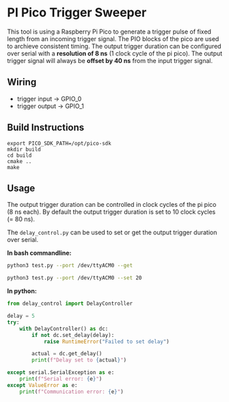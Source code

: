 # PI Pico Trigger Sweeper
This tool is using a Raspberry Pi Pico to generate a trigger pulse of fixed length from an incoming trigger signal.
The PIO blocks of the pico are used to archieve consistent timing. The output trigger duration can be configured over serial with a **resolution of 8 ns** (1 clock cycle of the pi pico). The output trigger signal will always be **offset by 40 ns** from the input trigger signal.

## Wiring
- trigger input -> GPIO_0
- trigger output -> GPIO_1

## Build Instructions
```
export PICO_SDK_PATH=/opt/pico-sdk
mkdir build
cd build
cmake ..
make
```


## Usage
The output trigger duration can be controlled in clock cycles of the pi pico (8 ns each).
By default the output trigger duration is set to 10 clock cycles (= 80 ns).

The `delay_control.py` can be used to set or get the output trigger duration over serial.

**In bash commandline:**
```bash
python3 test.py --port /dev/ttyACM0 --get

python3 test.py --port /dev/ttyACM0 --set 20
```

**In python:**
```python
from delay_control import DelayController

delay = 5
try:
    with DelayController() as dc:
        if not dc.set_delay(delay):
            raise RuntimeError("Failed to set delay")

        actual = dc.get_delay()
        print(f"Delay set to {actual}")

except serial.SerialException as e:
    print(f"Serial error: {e}")
except ValueError as e:
    print(f"Communication error: {e}")
```
